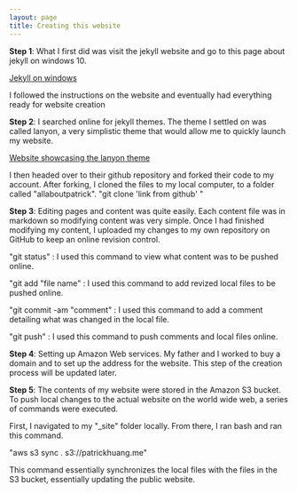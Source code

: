```yaml
---
layout: page
title: Creating this website
---
```


<b>Step 1</b>: What I first did was visit the jekyll website and go to this page about jekyll on windows 10.

<a href = "https://jekyllrb.com/docs/windows/">Jekyll on windows</a> 

I followed the instructions on the website and eventually had everything ready for website creation

<b>Step 2</b>: I searched online for jekyll themes. The theme I settled on was called lanyon, a very simplistic theme that would allow me to quickly launch my website. 

<a href = "http://lanyon.getpoole.com/">Website showcasing the lanyon theme</a>

I then headed over to their github repository and forked their code to my account. After forking, I cloned the files to my local computer, to a folder called "allaboutpatrick".
"git clone 'link from github' "

<b>Step 3</b>: Editing pages and content was quite easily. Each content file was in markdown so modifying content was very simple. Once I had finished modifying my content, I uploaded my changes to my own repository on GitHub to keep an online revision control.


"git status" : I used this command to view what content was to be pushed online.

"git add "file name" : I used this command to add revized local files to be pushed online.

"git commit -am "comment" : I used this command to add a comment detailing what was changed in the local file.

"git push" : I used this command to push comments and local files online.

<b>Step 4</b>: Setting up Amazon Web services. My father and I worked to buy a domain and to set up the address for the website. This step of the creation process will be updated later.

<b>Step 5</b>: The contents of my website were stored in the Amazon S3 bucket. To push local changes to the actual website on the world wide web, a series of commands were executed.

First, I navigated to my "_site" folder locally. From there, I ran bash and ran this command.

"aws s3 sync . s3://patrickhuang.me"

This command essentially synchronizes the local files with the files in the S3 bucket, essentially updating the public website.

